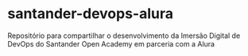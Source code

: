 # santander-devops-alura
Repositório para compartilhar o desenvolvimento da Imersão Digital de DevOps do Santander Open Academy em parceria com a Alura
  